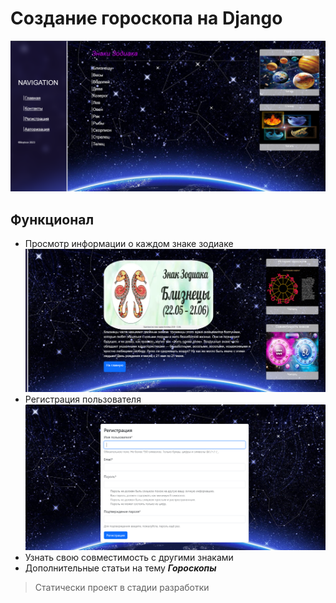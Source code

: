 # Создание гороскопа на Django


![alt text](/static/zodiac/img/hor-screen.png)



## Функционал

* Просмотр информации о каждом знаке зодиаке
 ![alt text](/static/zodiac/img/hor-screen-detail.png)
* Регистрация пользователя
 ![alt text](/static/zodiac/img/hor-screen-reg.png)
* Узнать свою совместимость с другими знаками
* Дополнительные статьи на тему ***Гороскопы***


>Статически проект в стадии разработки